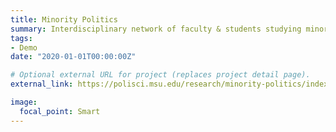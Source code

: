 ```yaml
---
title: Minority Politics
summary: Interdisciplinary network of faculty & students studying minority politics at MSU
tags:
- Demo
date: "2020-01-01T00:00:00Z"

# Optional external URL for project (replaces project detail page).
external_link: https://polisci.msu.edu/research/minority-politics/index.html

image:
  focal_point: Smart
---
```


